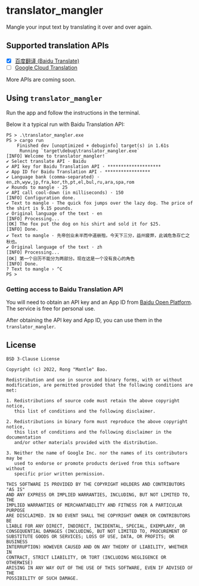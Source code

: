 # translator_mangler

Mangle your input text by translating it over and over again.

## Supported translation APIs

* [x] [百度翻译 (Baidu Translate)](https://api.fanyi.baidu.com/product/111)
* [ ] [Google Cloud Translation](https://cloud.google.com/translate/docs/reference/rest/v2/translate)

More APIs are coming soon.

## Using `translator_mangler`

Run the app and follow the instructions in the terminal.

Below it a typical run with Baidu Translation API:

```text
PS > .\translator_mangler.exe
PS > cargo run
    Finished dev [unoptimized + debuginfo] target(s) in 1.61s
     Running `target\debug\translator_mangler.exe`
[INFO] Welcome to translator_mangler!
✔ Select translate API · Baidu
✔ API key for Baidu Translation API · ********************
✔ App ID for Baidu Translation API · *****************
✔ Language bank (comma-separated) · en,zh,wyw,jp,fra,kor,th,pt,el,bul,ru,ara,spa,rom
✔ Rounds to mangle · 25
✔ API call cool-down (in milliseconds) · 150
[INFO] Configuration done.
✔ Text to mangle · The quick fox jumps over the lazy dog. The price of the shirt is 9.15 pounds.
✔ Original language of the text · en
[INFO] Processing...
[OK] The fox put the dog on his shirt and sold it for $25.
[INFO] Done.
✔ Text to mangle · 先帝创业未半而中道崩殂，今天下三分，益州疲弊，此诚危急存亡之秋也。
✔ Original language of the text · zh
[INFO] Processing...
[OK] 第一个日历不能分为两部分。现在这是一个没有良心的角色
[INFO] Done.
? Text to mangle › ^C
PS > 
```

### Getting access to Baidu Translation API

You will need to obtain an API key and an App ID from [Baidu Open Platform](https://fanyi-api.baidu.com/product/11). The service is free for personal use.

After obtaining the API key and App ID, you can use them in the `translator_mangler`.

## License

```plain
BSD 3-Clause License

Copyright (c) 2022, Rong "Mantle" Bao.

Redistribution and use in source and binary forms, with or without
modification, are permitted provided that the following conditions are met:

1. Redistributions of source code must retain the above copyright notice,
   this list of conditions and the following disclaimer.

2. Redistributions in binary form must reproduce the above copyright notice,
   this list of conditions and the following disclaimer in the documentation
   and/or other materials provided with the distribution.

3. Neither the name of Google Inc. nor the names of its contributors may be
   used to endorse or promote products derived from this software without
   specific prior written permission.

THIS SOFTWARE IS PROVIDED BY THE COPYRIGHT HOLDERS AND CONTRIBUTORS "AS IS"
AND ANY EXPRESS OR IMPLIED WARRANTIES, INCLUDING, BUT NOT LIMITED TO, THE
IMPLIED WARRANTIES OF MERCHANTABILITY AND FITNESS FOR A PARTICULAR PURPOSE
ARE DISCLAIMED. IN NO EVENT SHALL THE COPYRIGHT OWNER OR CONTRIBUTORS BE
LIABLE FOR ANY DIRECT, INDIRECT, INCIDENTAL, SPECIAL, EXEMPLARY, OR
CONSEQUENTIAL DAMAGES (INCLUDING, BUT NOT LIMITED TO, PROCUREMENT OF
SUBSTITUTE GOODS OR SERVICES; LOSS OF USE, DATA, OR PROFITS; OR BUSINESS
INTERRUPTION) HOWEVER CAUSED AND ON ANY THEORY OF LIABILITY, WHETHER IN
CONTRACT, STRICT LIABILITY, OR TORT (INCLUDING NEGLIGENCE OR OTHERWISE)
ARISING IN ANY WAY OUT OF THE USE OF THIS SOFTWARE, EVEN IF ADVISED OF THE
POSSIBILITY OF SUCH DAMAGE.
```
